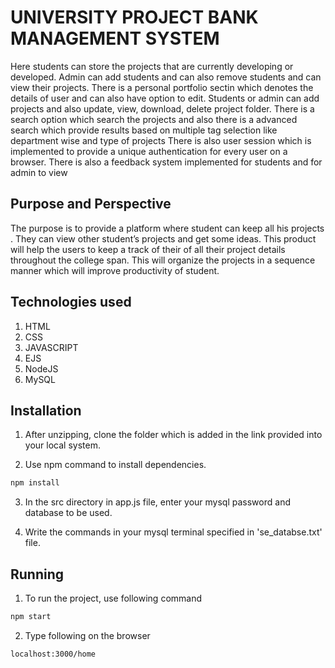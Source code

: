 # UNIVERSITY PROJECT BANK MANAGEMENT SYSTEM

Here students can store the projects that are currently developing or developed. 
Admin can add students and can also remove students and can view their projects.
There is a personal portfolio sectin which denotes the details of user and can also have option to edit.
Students or admin can add projects and also update, view, download, delete project folder.
There is a search option which search the projects and also there is a advanced search which provide results based on multiple tag selection like department wise and type of projects
There is also user session which is implemented to provide a unique authentication for every user on a browser.
There is also a feedback system implemented for students and for admin to view



## Purpose and Perspective

The purpose is to provide a platform where student can keep all his projects . They can view other student’s projects and get some ideas.
This product will help the users to keep a track of their of all their project details throughout the college span. This will organize the projects in a sequence manner which will improve productivity of student.

## Technologies used
1. HTML
2. CSS
3. JAVASCRIPT
4. EJS
5. NodeJS
6. MySQL

## Installation

1. After unzipping, clone the folder which is added in the link provided into your local system.


2. Use npm command to install dependencies.

```bash
npm install
```

3. In the src directory in app.js file, enter your mysql password and database to be used.

4. Write the commands in your mysql terminal specified in 'se_databse.txt' file.

## Running

1. To run the project, use following command
```bash
npm start
```
2. Type following on the browser
```bash
localhost:3000/home
```
